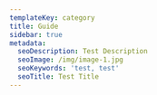 ```yaml
---
templateKey: category
title: Guide
sidebar: true
metadata:
  seoDescription: Test Description
  seoImage: /img/image-1.jpg
  seoKeywords: 'test, test'
  seoTitle: Test Title
---
```


